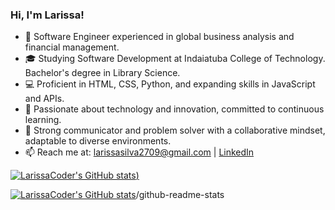 ### Hi, I'm Larissa!

- 🚀 Software Engineer experienced in global business analysis and financial management.
- 🎓 Studying Software Development at Indaiatuba College of Technology. Bachelor's degree in Library Science.
- 💻 Proficient in HTML, CSS, Python, and expanding skills in JavaScript and APIs.
- 🌱 Passionate about technology and innovation, committed to continuous learning.
- 👥 Strong communicator and problem solver with a collaborative mindset, adaptable to diverse environments.
- 📫 Reach me at: [larissasilva2709@gmail.com](mailto:larissasilva2709@gmail.com) | [LinkedIn](https://www.linkedin.com/in/larissa-regina-da-silva)

[![LarissaCoder's GitHub stats](https://github-readme-stats.vercel.app/api?username=anuraghazra&repo=github-readme-stats&cache_seconds=86400&theme=date_night))](https://github.com/anuraghazra/github-readme-stats)

[![LarissaCoder's GitHub stats](https://github-readme-stats.vercel.app/api?username=anuraghazra&repo=github-readme-stats&cache_seconds=86400&theme=date_night)](https://github.com/LarissaCoder/LarissaCoder)/github-readme-stats
